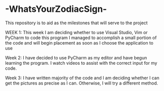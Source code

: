 # -WhatsYourZodiacSign-
This repository is to aid as the milestones that will serve to the project




WEEK 1: 
This week I am deciding whether to use Visual Studio, Vim or PyCharm to code this program
I managed to accomplish a small portion of the code and will begin placement as soon as I choose the application to use 


Week 2: I have decided to use PyCharm as my editor and have begun learning the program. I watch videos to assist with the correct input for my code.


Week 3: I have written majority of the code and I am deciding whether I can get the pictures as precise as I can. Otherwise, I will try a different method.



